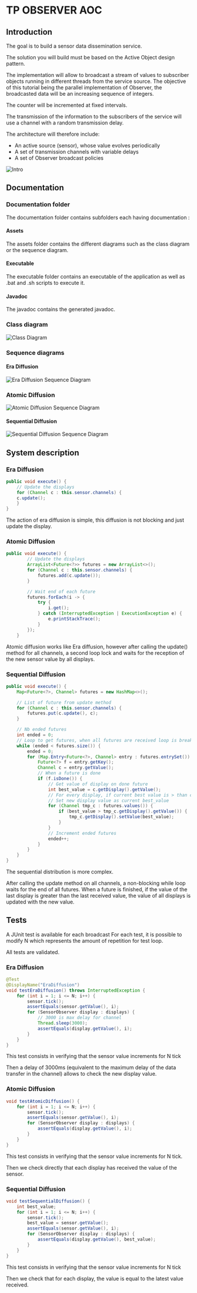 # TP OBSERVER AOC

## Introduction
The goal is to build a sensor data dissemination service. 

The solution you will build must be based on the Active Object design pattern.

The implementation will allow to broadcast a stream of values to subscriber objects running in different threads from the service source.
The objective of this tutorial being the parallel implementation of Observer, the broadcasted data will be an increasing sequence of integers.

The counter will be incremented at fixed intervals.

The transmission of the information to the subscribers of the service will use a channel with a random transmission delay.

The architecture will therefore include:
- An active source (sensor), whose value evolves periodically
- A set of transmission channels with variable delays
- A set of Observer broadcast policies

![Intro](documentation/assets/intro.png)

## Documentation

### Documentation folder

The documentation folder contains subfolders each having documentation :

#### Assets
The assets folder contains the different diagrams such as the class diagram or the sequence diagram.

#### Executable
The executable folder contains an executable of the application as well as .bat and .sh scripts to execute it.

#### Javadoc
The javadoc contains the generated javadoc.


### Class diagram

![Class Diagram](documentation/assets/diagram_class.svg)

### Sequence diagrams

#### Era Diffusion
![Era Diffusion Sequence Diagram](documentation/assets/era_sequence_diagram.svg)

### Atomic Diffusion
![Atomic Diffusion Sequence Diagram](documentation/assets/atomic_sequence_diagram.svg)

#### Sequential Diffusion
![Sequential Diffusion Sequence Diagram](documentation/assets/sequential_sequence_diagram.svg)

## System description

### Era Diffusion
```java
public void execute() {
    // Update the displays
    for (Channel c : this.sensor.channels) {
    c.update();
    }
}
```
The action of era diffusion is simple, this diffusion is not blocking and just update the display.

### Atomic Diffusion
```java
public void execute() {
        // Update the displays
        ArrayList<Future<?>> futures = new ArrayList<>();
        for (Channel c : this.sensor.channels) {
            futures.add(c.update());
        }

        // Wait end of each future
        futures.forEach(i -> {
            try {
                i.get();
            } catch (InterruptedException | ExecutionException e) {
                e.printStackTrace();
            }
        });
    }
```

Atomic diffusion works like Era diffusion, however after calling the update() method for all channels, a second loop lock and waits for the reception of the new sensor value by all displays.

### Sequential Diffusion
```java
public void execute() {
    Map<Future<?>, Channel> futures = new HashMap<>();

    // List of future from update method
    for (Channel c : this.sensor.channels) {
        futures.put(c.update(), c);
    }

    // Nb ended futures
    int ended = 0;
    // Loop to get futures, when all futures are received loop is break
    while (ended < futures.size()) {
        ended = 0;
        for (Map.Entry<Future<?>, Channel> entry : futures.entrySet()) {
            Future<?> f = entry.getKey();
            Channel c = entry.getValue();
            // When a future is done
            if (f.isDone()) {
                // Get value of display on done future
                int best_value = c.getDisplay().getValue();
                // For every display, if current best value is > than current
                // Set new display value as current best_value
                for (Channel tmp_c : futures.values()) {
                    if (best_value > tmp_c.getDisplay().getValue()) {
                        tmp_c.getDisplay().setValue(best_value);
                    }
                }
                // Increment ended futures
                ended++;
            }
        }
    }
}
```

The sequential distribution is more complex.

After calling the update method on all channels, a non-blocking while loop waits for the end of all futures.
When a future is finished, if the value of the last display is greater than the last received value, the value of all displays is updated with the new value.

## Tests
A JUnit test is available for each broadcast
For each test, it is possible to modify N which represents the amount of repetition for test loop.

All tests are validated.

### Era Diffusion
```java
@Test
@DisplayName("EraDiffusion")
void testEraDiffusion() throws InterruptedException {
    for (int i = 1; i <= N; i++) {
        sensor.tick();
        assertEquals(sensor.getValue(), i);
        for (SensorObserver display : displays) {
            // 3000 is max delay for channel
            Thread.sleep(3000);
            assertEquals(display.getValue(), i);
        }
    }
}
```

This test consists in verifying that the sensor value increments for N tick

Then a delay of 3000ms (equivalent to the maximum delay of the data transfer in the channel) allows to check the new display value.

### Atomic Diffusion

```java
void testAtomicDiffusion() {
    for (int i = 1; i <= N; i++) {
        sensor.tick();
        assertEquals(sensor.getValue(), i);
        for (SensorObserver display : displays) {
            assertEquals(display.getValue(), i);
        }
    }
}
```

This test consists in verifying that the sensor value increments for N tick.

Then we check directly that each display has received the value of the sensor.


### Sequential Diffusion

```java
void testSequentialDiffusion() {
    int best_value;
    for (int i = 1; i <= N; i++) {
        sensor.tick();
        best_value = sensor.getValue();
        assertEquals(sensor.getValue(), i);
        for (SensorObserver display : displays) {
            assertEquals(display.getValue(), best_value);
        }
    }
}
```

This test consists in verifying that the sensor value increments for N tick

Then we check that for each display, the value is equal to the latest value received.

